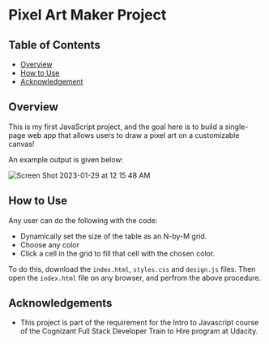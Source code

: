 # Pixel Art Maker Project

## Table of Contents

* [Overview](#overview)
* [How to Use](#how-to-use)
* [Acknowledgement](#acknowledgement)

## Overview

This is my first JavaScript project, and the goal here is to build a single-page web app that allows users to draw a pixel art on a customizable canvas!

An example output is given below:

![Screen Shot 2023-01-29 at 12 15 48 AM](https://user-images.githubusercontent.com/55643305/215306538-73abcb0c-0fb3-47dd-b503-ad3dec96e34f.png)

## How to Use

Any user can do the following with the code:
- Dynamically set the size of the table as an N-by-M grid.
- Choose any color
- Click a cell in the grid to fill that cell with the chosen color.

To do this, download the `index.html`, `styles.css` and `design.js` files. Then open the `index.html` file on any browser, and perfrom the above procedure.

## Acknowledgements
- This project is part of the requirement for the Intro to Javascript course of the  Cognizant Full Stack Developer Train to Hire program at Udacity.
